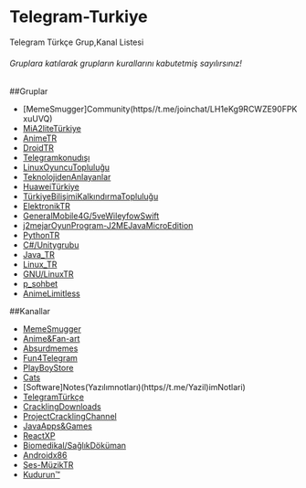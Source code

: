 # Telegram-Turkiye
Telegram Türkçe Grup,Kanal Listesi
###### Gruplara katılarak grupların kurallarını kabutetmiş sayılırsınız!

##Gruplar
* [MemeSmugger]Community(https//t.me/joinchat/LH1eKg9RCWZE90FPKxuUVQ)
* [MiA2liteTürkiye](https//t.me/mia2liteturkiye)
* [AnimeTR](https//t.me/anime_turkiye)
* [DroidTR](https//t.me/droidtr)
* [Telegramkonudışı](https//t.me/TGkonudisi)
* [LinuxOyuncuTopluluğu](https//t.me/linuxoyuncutoplulugu)
* [TeknolojidenAnlayanlar](https//t.me/joinchat/HzZ2yEt8KBxGwGBu3rWhnw)
* [HuaweiTürkiye](https//t.me/joinchat/Ik6ZPkjZCvaf7CpCi134sw)
* [TürkiyeBilişimiKalkındırmaTopluluğu](https//t.me/tbktresmi)
* [ElektronikTR](https//t.me/elektroniktr)
* [GeneralMobile4G/5veWileyfowSwift](https//t.me/cracklinturkiye)
* [j2mejarOyunProgram-J2MEJavaMicroEdition](https//t.me/j2megrup)
* [PythonTR](https//t.me/Python_TR)
* [C#/Unitygrubu](https//t.me/Csharp_TR)
* [Java_TR](https//t.me/Java_TR)
* [Linux_TR](https//t.me/Linux_TR)
* [GNU/LinuxTR](https//t.me/GNULinuxtr)
* [p_sohbet](https//t.me/p_sohbet)
* [AnimeLimitless](https//t.me/limitlessAnime)

##Kanallar
* [MemeSmugger](https//t.me/memesmuggler)
* [Anime&Fan-art](https//t.me/fan_artanime)
* [Absurdmemes](https//t.me/absurdmemes)
* [Fun4Telegram](https//t.me/mim4turkey)
* [PlayBoyStore](https//t.me/PlayBoyStore)
* [Cats](https//t.me/catdamnit)
* [Software]Notes(Yazılımnotları)(https//t.me/Yazil)imNotlari)
* [TelegramTürkçe](https//t.me/trtelegram)
* [CracklingDownloads](https//t.me/crackling_downloads)
* [ProjectCracklingChannel](https//t.me/projectcrackling)
* [JavaApps&Games](https//t.me/javaapps)
* [ReactXP](https//t.me/ReactXP)
* [Biomedikal/SağlıkDöküman](https//t.me/medicaldocuments)
* [Androidx86](https//t.me/aandroidx86)
* [Ses-MüzikTR](https//t.me/SESTR_TR)
* [Kudurun™](https//telegram.me/Kudurun)
